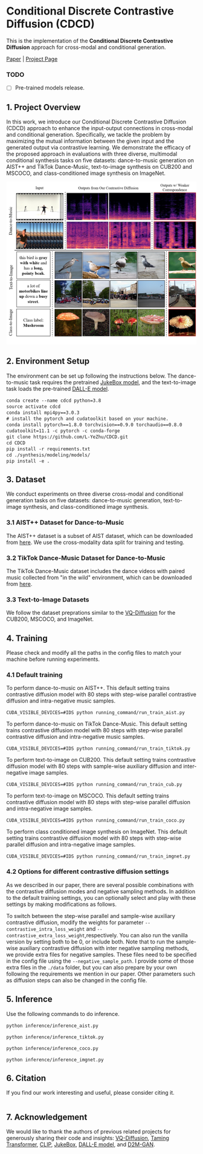 # Conditional Discrete Contrastive Diffusion (CDCD)
 This is the implementation of the **Conditional Discrete Contrastive Diffusion** approach for cross-modal and conditional generation.

 [Paper]() | [Project Page]()


 ### TODO
 - [ ] Pre-trained models release.
 <!-- - [ ] I will summarize some training techniques and include them in the QA sections. -->


 ## 1. Project Overview
 In this work, we introduce our Conditional Discrete Contrastive Diffusion (CDCD) approach to enhance the input-output connections in cross-modal and conditional generation. 
 Specifically, we tackle the problem by maximizing the mutual information between the given input and the generated output via contrastive learning.
 We demonstrate the efficacy of the proposed approach in evaluations with three diverse, multimodal conditional synthesis tasks on five datasets: dance-to-music generation on AIST++ and TikTok Dance-Music, text-to-image synthesis on CUB200 and MSCOCO, and class-conditioned image synthesis on ImageNet.

 <p align="center">
    <img src="assets/teaser.png" width="550">

## 2. Environment Setup
The environment can be set up following the instructions below.
The dance-to-music task requires the pretrained [JukeBox model](https://github.com/openai/jukebox), and the text-to-image task loads the pre-trained [DALL-E model](https://github.com/openai/DALL-E).

```
conda create --name cdcd python=3.8
source activate cdcd
conda install mpi4py==3.0.3
# install the pytorch and cudatoolkit based on your machine.
conda install pytorch==1.8.0 torchvision==0.9.0 torchaudio==0.8.0 cudatoolkit=11.1 -c pytorch -c conda-forge
git clone https://github.com/L-YeZhu/CDCD.git
cd CDCD
pip install -r requirements.txt
cd ./synthesis/modeling/models/
pip install -e .
```


## 3. Dataset
We conduct experiments on three diverse cross-modal and conditional generation tasks on five datasets: dance-to-music generation, text-to-image synthesis, and class-conditioned image synthesis.

### 3.1 AIST++ Dataset for Dance-to-Music
The AIST++ dataset is a subset of AIST dataset, which can be downloaded from [here](https://google.github.io/aistplusplus_dataset/download.html). We use the cross-modality data split for training and testing. 

### 3.2 TikTok Dance-Music Dataset for Dance-to-Music
The TikTok Dance-Music dataset includes the dance videos with paired music collected from "in the wild" environment, which can be downloaded from [here](https://github.com/L-YeZhu/D2M-GAN).

### 3.3 Text-to-Image Datasets
We follow the dataset preprations similar to the [VQ-Diffusion](https://github.com/cientgu/VQ-Diffusion) for the CUB200, MSCOCO, and ImageNet.



## 4. Training

Please check and modify all the paths in the config files to match your machine before running experiments.


### 4.1 Default training
To perform dance-to-music on AIST++. This default setting trains contrastive diffusion model with 80 steps with step-wise parallel contrastive diffusion and intra-negative music samples.

```
CUDA_VISIBLE_DEVICES=#IDS python running_command/run_train_aist.py 
```

To perform dance-to-music on TikTok Dance-Music. This default setting trains contrastive diffusion model with 80 steps with step-wise parallel contrastive diffusion and intra-negative music samples.

```
CUDA_VISIBLE_DEVICES=#IDS python running_command/run_train_tiktok.py 
```

To perform text-to-image on CUB200. This default setting trains contrastive diffusion model with 80 steps with sample-wise auxiliary diffusion and inter-negative image samples.

```
CUDA_VISIBLE_DEVICES=#IDS python running_command/run_train_cub.py 
```

To perform text-to-image on MSCOCO. This default setting trains contrastive diffusion model with 80 steps with step-wise parallel diffusion and intra-negative image samples.

```
CUDA_VISIBLE_DEVICES=#IDS python running_command/run_train_coco.py 
```

To perform class conditioned image synthesis on ImageNet. This default setting trains contrastive diffusion model with 80 steps with step-wise parallel diffusion and intra-negative image samples.

```
CUDA_VISIBLE_DEVICES=#IDS python running_command/run_train_imgnet.py 
```

### 4.2 Options for different contrastive diffusion settings
As we described in our paper, there are several possible combinations with the contrastive diffusion modes and negative sampling methods. In addition to the default training settings, you can optionally select and play with these settings by making modifications as follows.

To switch between the step-wise parallel and sample-wise auxiliary contrastive diffusion, modify the weights for parameter ```--contrastive_intra_loss_weight``` and ```--contrastive_extra_loss_weight```,respectively. You can also run the vanilla version by setting both to be 0, or include both. Note that to run the sample-wise auxiliary contrastive diffusion with inter negative sampling methods, we provide extra files for negative samples. These files need to be specified in the config file using the ```--negative_sample_path```. I provide some of those extra files in the ```./data``` folder, but you can also prepare by your own following the requirements we mention in our paper.
Other parameters such as diffusion steps can also be changed in the config file.



## 5. Inference

Use the following commands to do inference.

```
python inference/inference_aist.py
```

```
python inference/inference_tiktok.py
```

```
python inference/inference_coco.py
```

```
python inference/inference_imgnet.py
```


## 6. Citation
If you find our work interesting and useful, please consider citing it.
```

```

## 7. Acknowledgement
We would like to thank the authors of previous related projects for generously sharing their code and insights: [VQ-Diffusion](https://github.com/cientgu/VQ-Diffusion), [Taming Transformer](https://github.com/CompVis/taming-transformers), [CLIP](https://github.com/openai/CLIP), [JukeBox](https://github.com/openai/jukebox), [DALL-E model](https://github.com/openai/DALL-E), and [D2M-GAN](https://github.com/L-YeZhu/D2M-GAN).




<!-- ## Sample-wise contrastive diffusion + inter negative samples

### To run the sample-wise contrastive diffusion for the image generation task, the env setup is the same as previous step-wise constrastive diffusion setting.
Compared to the previous step-wise diffusion, I modify the dataloader to include extra negative samples, and add the sample-wise auxiliary contrastive loss in diffusion.

### CUB-200 Dataset
I have finished the experiments on this dataset.

### COCO Dataset
1. First, we need to prepare some extra instance-level negative samples for each image from the training set. The extra negative samples are stored in the coco_negative_samples.json file in the ./image_synthesis/data folder. (This is already done)

2. Modify the config file coco_s.yaml in the ./configs folder. I have set the coco_s.yaml to the default setting for sample-wise contrastive diffusions, but it would probably to test different batch size in order to make full use of the memory in different machines. (Could try to test different batch size.)

3. Change the running script, I suggest to add the ''--output'' parameter to a path with enough space, since the intermediate checkpoint takes a lot of space (Modify the output path to your desired localtion)

4. Launch the experiments by executing 
```
CUDA_VISIBLE_DEVICES=#IDS python running_command/run_train_coco.py
```
In case of running on the cluster, a bash script may be further needed to submit the job.

5. For inference on the COCO dataset, use the inferece_coco.py script. Please specify the config, checkpoint, data annotations, and the output path in Line 153, 154, 155 and 168 before executing the command line below.
```
CUDA_VISIBLE_DEVICES=#ID python inference_coco.py
```


### ImageNet Dataset

For the experiments on the ImageNet, the pretrained vqgan model is different, need to download this model [vqgan_imagenet_f16_16384.pth](https://facevcstandard.blob.core.windows.net/t-shuygu/release_model/VQ-Diffusion/pretrained_model/taming_dvae/vqgan_imagenet_f16_16384.pth?sv=2019-12-12&st=2021-12-21T04%3A28%3A27Z&se=2028-12-22T04%3A28%3A00Z&sr=b&sp=r&sig=W5LJJ23tIdkLS7QIJJcxdTdo164i3X%2BCgdDZaAREapE%3D). This path need to be specified in the config/imagenet.yaml line 13.


1. ImageNet experiments use the class label embedding as the conditioning information. The extra negative samples are directly sampled in the dataloader, no extra file is needed. This option can be turned off by modifying the inter_negative_samples param in line 114 and 126 in the config/imagenet.yaml

2. Also try to modify the batch size in the imagenet.yaml to make better use of the memory/

3. Change the running script, I suggest to add the ''--output'' parameter to a path with enough space, since the intermediate checkpoint takes a lot of space (Modify the output path to your desired localtion)

4. Launch the experiments by executing 
```
CUDA_VISIBLE_DEVICES=#IDS python running_command/run_train_imagenet.py
```
In case of running on the cluster, a bash script may be further needed to submit the job.

5. For class-conditioned synthesis inference on ImageNet, use the inference_imgnet.py script. Specify the config, checkpoint and output path in Line 133 and 134, then use the following command.
```
CUDA_VISIBLE_DEVICES=#ID python inference_imgnet.py
```


## Step-wise contrastive diffusion + intra negative samples

To run the step-wise contrastive diffusion w/ intra negative samples, just need to modify the --contrastive_intra_loss_weight param to be a weight that not non-zero (5.0e-6 suggested, max 5.0e-5), and change the --contrastive_inter_loss_weight to be 0. 
 -->

